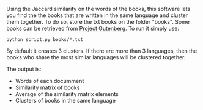 Using the Jaccard similarity on the words of the books, this software lets you find the the books that are written in the same language and cluster them together. To do so, store the txt books on the folder "books". Some books can be retrieved from [Project Gutenberg](https://www.gutenberg.org). To run it simply use:

```
python script.py books/*.txt
```

By default it creates 3 clusters. If there are more than 3 languages, then the books who share the most similar languages will be clustered together.

The output is:
- Words of each documment
- Similarity matrix of books
- Average of the similarity matrix elements
- Clusters of books in the same language
